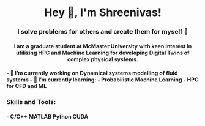 <h1 align="center">Hey 👋, I'm Shreenivas!</h1>
<h3 align="center">I solve problems for others and create them for myself 🫠</h3>

<h4 align="center">I am a graduate student at McMaster University with keen interest in utilizing HPC and Machine Learning for developing Digital Twins of complex physical systems.</h3>
<h4 align="left"> 
- 🔭 I’m currently working on Dynamical systems modelling of fluid systems
- 🌱 I’m currently learning:
  - Probabilistic Machine Learning
  - HPC for CFD and ML
</h4>

<h3 align="left">Skills and Tools:</h3>
<h4 align="left"> 
- C/C++
  MATLAB
  Python
  CUDA
</h4>

<!--
**ShreenivasR/ShreenivasR** is a ✨ _special_ ✨ repository because its `README.md` (this file) appears on your GitHub profile.

Here are some ideas to get you started:



- 👯 I’m looking to collaborate on ...
- 🤔 I’m looking for help with ...
- 💬 Ask me about ...
- 📫 How to reach me: ...
- 😄 Pronouns: ...
- ⚡ Fun fact: ...
-->
